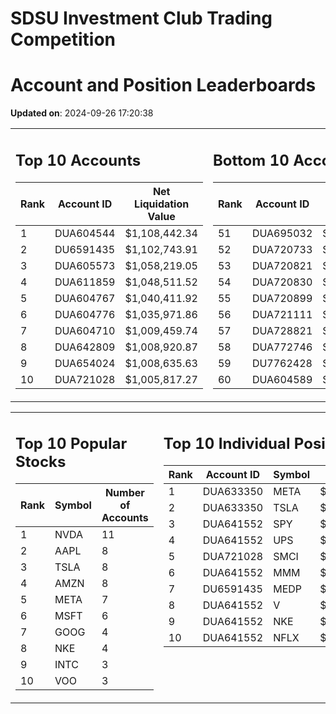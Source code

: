 # SDSU Investment Club Trading Competition 
 # Account and Position Leaderboards

**Updated on**: 2024-09-26 17:20:38

<table><tr><td valign="top">

## Top 10 Accounts
| Rank | Account ID | Net Liquidation Value |
|------|------------|-----------------------|
| 1 | DUA604544 | $1,108,442.34 |
| 2 | DU6591435 | $1,102,743.91 |
| 3 | DUA605573 | $1,058,219.05 |
| 4 | DUA611859 | $1,048,511.52 |
| 5 | DUA604767 | $1,040,411.92 |
| 6 | DUA604776 | $1,035,971.86 |
| 7 | DUA604710 | $1,009,459.74 |
| 8 | DUA642809 | $1,008,920.87 |
| 9 | DUA654024 | $1,008,635.63 |
| 10 | DUA721028 | $1,005,817.27 |

</td><td valign="top">

## Bottom 10 Accounts
| Rank | Account ID | Net Liquidation Value |
|------|------------|-----------------------|
| 51 | DUA695032 | $1,000,980.14 |
| 52 | DUA720733 | $1,000,595.40 |
| 53 | DUA720821 | $1,000,595.40 |
| 54 | DUA720830 | $1,000,595.40 |
| 55 | DUA720899 | $1,000,595.40 |
| 56 | DUA721111 | $1,000,595.40 |
| 57 | DUA728821 | $1,000,238.16 |
| 58 | DUA772746 | $1,000,000.00 |
| 59 | DU7762428 | $990,088.51 |
| 60 | DUA604589 | $988,110.14 |

</td></tr></table>

<table><tr><td valign="top">

## Top 10 Popular Stocks
| Rank | Symbol | Number of Accounts |
|------|--------|--------------------|
| 1 | NVDA | 11 |
| 2 | AAPL | 8 |
| 3 | TSLA | 8 |
| 4 | AMZN | 8 |
| 5 | META | 7 |
| 6 | MSFT | 6 |
| 7 | GOOG | 4 |
| 8 | NKE | 4 |
| 9 | INTC | 3 |
| 10 | VOO | 3 |

</td><td valign="top">

## Top 10 Individual Positions
| Rank | Account ID | Symbol | Cost | Total Value |
|------|------------|--------|-----------|-------------|
| 1 | DUA633350 | META | $167,179.02 | $167,179.02 |
| 2 | DUA633350 | TSLA | $151,497.03 | $151,497.03 |
| 3 | DUA641552 | SPY | $99,969.76 | $99,969.76 |
| 4 | DUA641552 | UPS | $99,902.30 | $99,902.30 |
| 5 | DUA721028 | SMCI | $99,703.93 | $99,703.93 |
| 6 | DUA641552 | MMM | $97,699.54 | $97,699.54 |
| 7 | DU6591435 | MEDP | $95,831.10 | $95,831.10 |
| 8 | DUA641552 | V | $95,198.27 | $95,198.27 |
| 9 | DUA641552 | NKE | $89,535.05 | $89,535.05 |
| 10 | DUA641552 | NFLX | $88,657.26 | $88,657.26 |

</td></tr></table>
